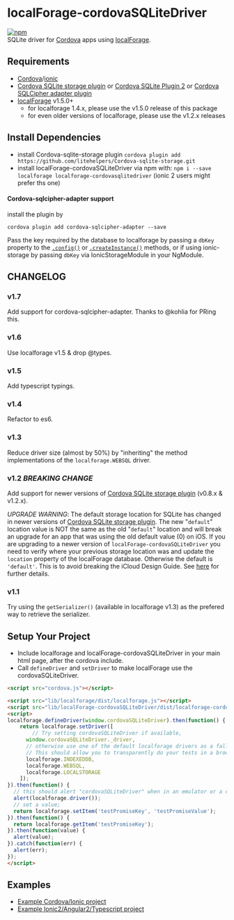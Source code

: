 # localForage-cordovaSQLiteDriver
[![npm](https://img.shields.io/npm/dm/localforage-cordovasqlitedriver.svg)](https://www.npmjs.com/package/localforage-cordovasqlitedriver)  
SQLite driver for [Cordova](https://cordova.apache.org/) apps using [localForage](https://github.com/mozilla/localForage).

## Requirements

* [Cordova](https://cordova.apache.org/)/[ionic](http://ionicframework.com/)
* [Cordova SQLite storage plugin](https://github.com/litehelpers/Cordova-sqlite-storage/) or [Cordova SQLite Plugin 2](https://github.com/nolanlawson/cordova-plugin-sqlite-2) or [Cordova SQLCipher adapter plugin](https://github.com/litehelpers/Cordova-sqlcipher-adapter)
* [localForage](https://github.com/mozilla/localForage) v1.5.0+
  * for localforage 1.4.x, please use the v1.5.0 release of this package
  * for even older versions of localforage, please use the v1.2.x releases


## Install Dependencies

* install Cordova-sqlite-storage plugin `cordova plugin add https://github.com/litehelpers/Cordova-sqlite-storage.git`
* install localForage-cordovaSQLiteDriver via npm with: `npm i --save localforage localforage-cordovasqlitedriver` (ionic 2 users might prefer ths one)

#### Cordova-sqlcipher-adapter support
install the plugin by
```
cordova plugin add cordova-sqlcipher-adapter --save
```

Pass the key required by the database to localforage by passing a `dbKey` property to the [`.config()`](https://localforage.github.io/localForage/#settings-api-config) or [`.createInstance()`](https://localforage.github.io/localForage/#multiple-instances-createinstance) methods, or if using ionic-storage by passing `dbKey` via IonicStorageModule in your NgModule.

## CHANGELOG

### v1.7
Add support for cordova-sqlcipher-adapter. Thanks to @kohlia for PRing this.

### v1.6
Use localforage v1.5 & drop @types.

### v1.5
Add typescript typings.

### v1.4
Refactor to es6.

### v1.3
Reduce driver size (almost by 50%) by "inheriting" the method implementations of the `localforage.WEBSQL` driver.

### v1.2 *BREAKING CHANGE*
Add support for newer versions of [Cordova SQLite storage plugin](https://github.com/litehelpers/Cordova-sqlite-storage/) (v0.8.x  & v1.2.x).

*UPGRADE WARNING*: The default storage location for SQLite has changed in newer versions of [Cordova SQLite storage plugin](https://github.com/litehelpers/Cordova-sqlite-storage/). The new "`default`" location value is NOT the same as the old "`default`" location and will break an upgrade for an app that was using the old default value (0) on iOS. If you are upgrading to a newer version of `localForage-cordovaSQLiteDriver` you need to verify where your previous storage location was and update the `location` property of the localForage database. Otherwise the default is `'default'`. This is to avoid breaking the iCloud Design Guide. See [here](https://github.com/litehelpers/Cordova-sqlite-storage#important-icloud-backup-of-sqlite-database-is-not-allowed) for further details.

### v1.1
Try using the `getSerializer()` (available in localforage v1.3) as the prefered way to retrieve the serializer.

## Setup Your Project

* Include localforage and localForage-cordovaSQLiteDriver in your main html page, after the cordova include.
* Call `defineDriver` and `setDriver` to make localForage use the cordovaSQLiteDriver.

```html
<script src="cordova.js"></script>

<script src="lib/localforage/dist/localforage.js"></script>
<script src="lib/localForage-cordovaSQLiteDriver/dist/localforage-cordovasqlitedriver.js"></script>
<script>
localforage.defineDriver(window.cordovaSQLiteDriver).then(function() {
    return localforage.setDriver([
    	// Try setting cordovaSQLiteDriver if available,
      window.cordovaSQLiteDriver._driver,
      // otherwise use one of the default localforage drivers as a fallback.
      // This should allow you to transparently do your tests in a browser
      localforage.INDEXEDDB,
      localforage.WEBSQL,
      localforage.LOCALSTORAGE
    ]);
}).then(function() {
  // this should alert "cordovaSQLiteDriver" when in an emulator or a device
  alert(localforage.driver());
  // set a value;
  return localforage.setItem('testPromiseKey', 'testPromiseValue');
}).then(function() {
  return localforage.getItem('testPromiseKey');
}).then(function(value) {
  alert(value);
}).catch(function(err) {
  alert(err);
});
</script>
```

## Examples
* [Example Cordova/Ionic project](https://github.com/thgreasi/localForage-cordovaSQLiteDriver-TestIonicApp)
* [Example Ionic2/Angular2/Typescript project](https://github.com/thgreasi/localForage-cordovaSQLiteDriver-TestIonic2App)
